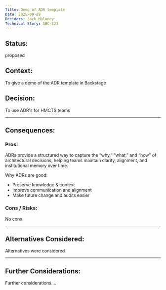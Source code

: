 ```yaml
---
Title: Demo of ADR template
Date: 2025-09-29
Deciders: Jack Maloney
Technical Story: ABC-123
---
```


## Status:
proposed

## Context:
To give a demo of the ADR template in Backstage

## Decision:
To use ADR's for HMCTS teams

---

## Consequences:

### Pros:
ADRs provide a structured way to capture the “why,” “what,” and “how” of architectural decisions, helping teams maintain clarity, alignment, and institutional memory over time.

Why ADRs are good:

- Preserve knowledge & context 
- Improve communication and alignment 
- Make future change and audits easier

### Cons / Risks:
No cons

---

## Alternatives Considered:
Alternatives were considered

---

## Further Considerations:
Further considerations....
